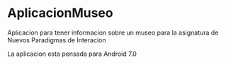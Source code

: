 # AplicacionMuseo
Aplicacion para  tener informacion sobre un museo para la asignatura de Nuevos Paradigmas de Interacion

La aplicacion esta pensada para Android 7.0
